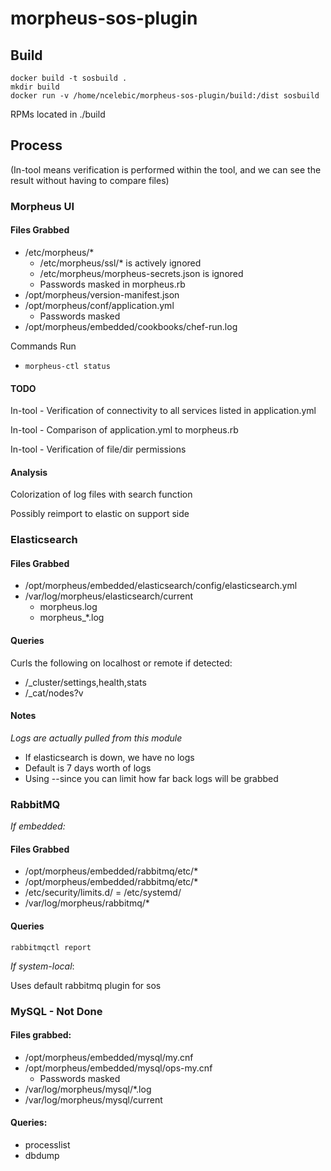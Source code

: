 # morpheus-sos-plugin

## Build

```
docker build -t sosbuild .
mkdir build
docker run -v /home/ncelebic/morpheus-sos-plugin/build:/dist sosbuild
```
RPMs located in ./build

## Process

(In-tool means verification is performed within the tool, and we can see the result without having to compare files)

### Morpheus UI
#### Files Grabbed
- /etc/morpheus/*
  - /etc/morpheus/ssl/* is actively ignored
  - /etc/morpheus/morpheus-secrets.json is ignored
  - Passwords masked in morpheus.rb
- /opt/morpheus/version-manifest.json
- /opt/morpheus/conf/application.yml
  - Passwords masked
- /opt/morpheus/embedded/cookbooks/chef-run.log

Commands Run
- `morpheus-ctl status`

#### TODO

In-tool - Verification of connectivity to all services listed in application.yml

In-tool - Comparison of application.yml to morpheus.rb

In-tool - Verification of file/dir permissions

#### Analysis
Colorization of log files with search function

Possibly reimport to elastic on support side

### Elasticsearch
#### Files Grabbed
- /opt/morpheus/embedded/elasticsearch/config/elasticsearch.yml
- /var/log/morpheus/elasticsearch/current
  - morpheus.log
  - morpheus_*.log

#### Queries
Curls the following on localhost or remote if detected:
- /_cluster/settings,health,stats
- /_cat/nodes?v

#### Notes
_Logs are actually pulled from this module_
- If elasticsearch is down, we have no logs
- Default is 7 days worth of logs
- Using --since <YYYYMMDD> you can limit how far back logs will be grabbed

### RabbitMQ
_If embedded:_

#### Files Grabbed
- /opt/morpheus/embedded/rabbitmq/etc/*
- /opt/morpheus/embedded/rabbitmq/etc/*
- /etc/security/limits.d/
= /etc/systemd/
- /var/log/morpheus/rabbitmq/*

#### Queries
`rabbitmqctl report`

_If system-local_:

Uses default rabbitmq plugin for sos

### MySQL - Not Done
#### Files grabbed:
- /opt/morpheus/embedded/mysql/my.cnf
- /opt/morpheus/embedded/mysql/ops-my.cnf
  - Passwords masked
- /var/log/morpheus/mysql/*.log
- /var/log/morpheus/mysql/current

#### Queries:

- processlist
- dbdump
